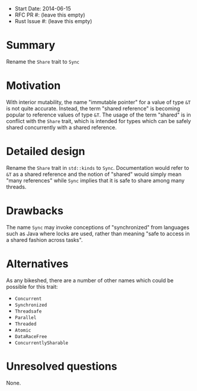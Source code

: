 - Start Date: 2014-06-15
- RFC PR #: (leave this empty)
- Rust Issue #: (leave this empty)

# Summary

Rename the `Share` trait to `Sync`

# Motivation

With interior mutability, the name "immutable pointer" for a value of type `&T`
is not quite accurate. Instead, the term "shared reference" is becoming popular
to reference values of type `&T`. The usage of the term "shared" is in conflict
with the `Share` trait, which is intended for types which can be safely shared
concurrently with a shared reference.

# Detailed design

Rename the `Share` trait in `std::kinds` to `Sync`. Documentation would
refer to `&T` as a shared reference and the notion of "shared" would simply mean
"many references" while `Sync` implies that it is safe to share among many
threads.

# Drawbacks

The name `Sync` may invoke conceptions of "synchronized" from languages such as
Java where locks are used, rather than meaning "safe to access in a shared
fashion across tasks".

# Alternatives

As any bikeshed, there are a number of other names which could be possible for
this trait:

* `Concurrent`
* `Synchronized`
* `Threadsafe`
* `Parallel`
* `Threaded`
* `Atomic`
* `DataRaceFree`
* `ConcurrentlySharable`

# Unresolved questions

None.
